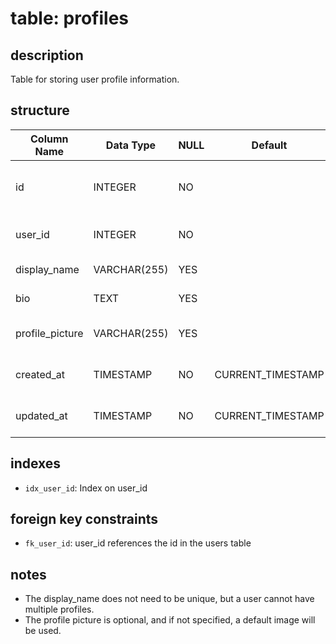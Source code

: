 # table: profiles

## description

Table for storing user profile information.

## structure

| Column Name     | Data Type    | NULL | Default           | Primary Key | Foreign Key | Unique | Check Constraint | Description                       |
| --------------- | ------------ | ---- | ----------------- | ----------- | ----------- | ------ | ---------------- | --------------------------------- |
| id              | INTEGER      | NO   |                   | YES         |             | YES    |                  | Unique identifier for the profile |
| user_id         | INTEGER      | NO   |                   |             | users(id)   |        |                  | User ID (foreign key)             |
| display_name    | VARCHAR(255) | YES  |                   |             |             |        |                  | Display name                      |
| bio             | TEXT         | YES  |                   |             |             |        |                  | Biography text                    |
| profile_picture | VARCHAR(255) | YES  |                   |             |             |        |                  | URL of the profile picture        |
| created_at      | TIMESTAMP    | NO   | CURRENT_TIMESTAMP |             |             |        |                  | Profile creation timestamp        |
| updated_at      | TIMESTAMP    | NO   | CURRENT_TIMESTAMP |             |             |        |                  | Profile update timestamp          |

## indexes

- `idx_user_id`: Index on user_id

## foreign key constraints

- `fk_user_id`: user_id references the id in the users table

## notes

- The display_name does not need to be unique, but a user cannot have multiple profiles.
- The profile picture is optional, and if not specified, a default image will be used.
